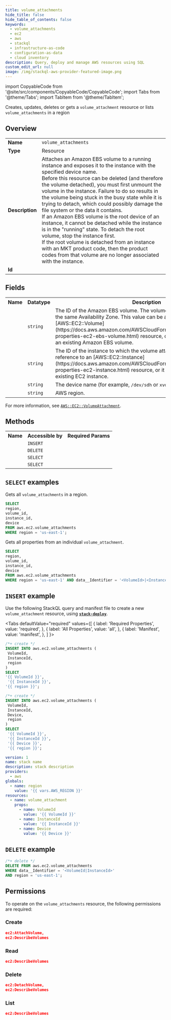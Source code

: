 ```yaml
---
title: volume_attachments
hide_title: false
hide_table_of_contents: false
keywords:
  - volume_attachments
  - ec2
  - aws
  - stackql
  - infrastructure-as-code
  - configuration-as-data
  - cloud inventory
description: Query, deploy and manage AWS resources using SQL
custom_edit_url: null
image: /img/stackql-aws-provider-featured-image.png
---
```


import CopyableCode from '@site/src/components/CopyableCode/CopyableCode';
import Tabs from '@theme/Tabs';
import TabItem from '@theme/TabItem';

Creates, updates, deletes or gets a <code>volume_attachment</code> resource or lists <code>volume_attachments</code> in a region

## Overview
<table>
<tbody>
<tr><td><b>Name</b></td><td><code>volume_attachments</code></td></tr>
<tr><td><b>Type</b></td><td>Resource</td></tr>
<tr><td><b>Description</b></td><td>Attaches an Amazon EBS volume to a running instance and exposes it to the instance with the specified device name.<br />Before this resource can be deleted (and therefore the volume detached), you must first unmount the volume in the instance. Failure to do so results in the volume being stuck in the busy state while it is trying to detach, which could possibly damage the file system or the data it contains.<br />If an Amazon EBS volume is the root device of an instance, it cannot be detached while the instance is in the "running" state. To detach the root volume, stop the instance first.<br />If the root volume is detached from an instance with an MKT product code, then the product codes from that volume are no longer associated with the instance.</td></tr>
<tr><td><b>Id</b></td><td><CopyableCode code="aws.ec2.volume_attachments" /></td></tr>
</tbody>
</table>

## Fields
<table>
<tbody>
<tr><th>Name</th><th>Datatype</th><th>Description</th></tr><tr><td><CopyableCode code="volume_id" /></td><td><code>string</code></td><td>The ID of the Amazon EBS volume. The volume and instance must be within the same Availability Zone. This value can be a reference to an &#91;AWS::EC2::Volume&#93;(https://docs.aws.amazon.com/AWSCloudFormation/latest/UserGuide/aws-properties-ec2-ebs-volume.html) resource, or it can be the volume ID of an existing Amazon EBS volume.</td></tr>
<tr><td><CopyableCode code="instance_id" /></td><td><code>string</code></td><td>The ID of the instance to which the volume attaches. This value can be a reference to an &#91;AWS::EC2::Instance&#93;(https://docs.aws.amazon.com/AWSCloudFormation/latest/UserGuide/aws-properties-ec2-instance.html) resource, or it can be the physical ID of an existing EC2 instance.</td></tr>
<tr><td><CopyableCode code="device" /></td><td><code>string</code></td><td>The device name (for example, <code>/dev/sdh</code> or <code>xvdh</code>).</td></tr>
<tr><td><CopyableCode code="region" /></td><td><code>string</code></td><td>AWS region.</td></tr>
</tbody>
</table>

For more information, see <a href="https://docs.aws.amazon.com/AWSCloudFormation/latest/UserGuide/aws-resource-ec2-volumeattachment.html"><code>AWS::EC2::VolumeAttachment</code></a>.

## Methods

<table>
<tbody>
  <tr>
    <th>Name</th>
    <th>Accessible by</th>
    <th>Required Params</th>
  </tr>
  <tr>
    <td><CopyableCode code="create_resource" /></td>
    <td><code>INSERT</code></td>
    <td><CopyableCode code="VolumeId, InstanceId, region" /></td>
  </tr>
  <tr>
    <td><CopyableCode code="delete_resource" /></td>
    <td><code>DELETE</code></td>
    <td><CopyableCode code="data__Identifier, region" /></td>
  </tr>
  <tr>
    <td><CopyableCode code="list_resources" /></td>
    <td><code>SELECT</code></td>
    <td><CopyableCode code="region" /></td>
  </tr>
  <tr>
    <td><CopyableCode code="get_resource" /></td>
    <td><code>SELECT</code></td>
    <td><CopyableCode code="data__Identifier, region" /></td>
  </tr>
</tbody>
</table>

## `SELECT` examples
Gets all <code>volume_attachments</code> in a region.
```sql
SELECT
region,
volume_id,
instance_id,
device
FROM aws.ec2.volume_attachments
WHERE region = 'us-east-1';
```
Gets all properties from an individual <code>volume_attachment</code>.
```sql
SELECT
region,
volume_id,
instance_id,
device
FROM aws.ec2.volume_attachments
WHERE region = 'us-east-1' AND data__Identifier = '<VolumeId>|<InstanceId>';
```

## `INSERT` example

Use the following StackQL query and manifest file to create a new <code>volume_attachment</code> resource, using [__`stack-deploy`__](https://pypi.org/project/stack-deploy/).

<Tabs
    defaultValue="required"
    values={[
      { label: 'Required Properties', value: 'required', },
      { label: 'All Properties', value: 'all', },
      { label: 'Manifest', value: 'manifest', },
    ]
}>
<TabItem value="required">

```sql
/*+ create */
INSERT INTO aws.ec2.volume_attachments (
 VolumeId,
 InstanceId,
 region
)
SELECT 
'{{ VolumeId }}',
 '{{ InstanceId }}',
'{{ region }}';
```
</TabItem>
<TabItem value="all">

```sql
/*+ create */
INSERT INTO aws.ec2.volume_attachments (
 VolumeId,
 InstanceId,
 Device,
 region
)
SELECT 
 '{{ VolumeId }}',
 '{{ InstanceId }}',
 '{{ Device }}',
 '{{ region }}';
```
</TabItem>
<TabItem value="manifest">

```yaml
version: 1
name: stack name
description: stack description
providers:
  - aws
globals:
  - name: region
    value: '{{ vars.AWS_REGION }}'
resources:
  - name: volume_attachment
    props:
      - name: VolumeId
        value: '{{ VolumeId }}'
      - name: InstanceId
        value: '{{ InstanceId }}'
      - name: Device
        value: '{{ Device }}'

```
</TabItem>
</Tabs>

## `DELETE` example

```sql
/*+ delete */
DELETE FROM aws.ec2.volume_attachments
WHERE data__Identifier = '<VolumeId|InstanceId>'
AND region = 'us-east-1';
```

## Permissions

To operate on the <code>volume_attachments</code> resource, the following permissions are required:

### Create
```json
ec2:AttachVolume,
ec2:DescribeVolumes
```

### Read
```json
ec2:DescribeVolumes
```

### Delete
```json
ec2:DetachVolume,
ec2:DescribeVolumes
```

### List
```json
ec2:DescribeVolumes
```
